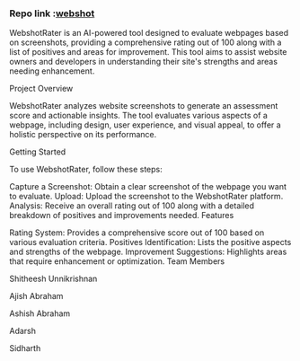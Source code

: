 

### Repo link :[webshot](https://github.com/ashishabr/webshot-tracker)

WebshotRater is an AI-powered tool designed to evaluate webpages based on screenshots, providing a comprehensive rating out of 100 along with a list of positives and areas for improvement. This tool aims to assist website owners and developers in understanding their site's strengths and areas needing enhancement.

Project Overview

WebshotRater analyzes website screenshots to generate an assessment score and actionable insights. The tool evaluates various aspects of a webpage, including design, user experience, and visual appeal, to offer a holistic perspective on its performance.

Getting Started

To use WebshotRater, follow these steps:

Capture a Screenshot: Obtain a clear screenshot of the webpage you want to evaluate.
Upload: Upload the screenshot to the WebshotRater platform.
Analysis: Receive an overall rating out of 100 along with a detailed breakdown of positives and improvements needed.
Features

Rating System: Provides a comprehensive score out of 100 based on various evaluation criteria.
Positives Identification: Lists the positive aspects and strengths of the webpage.
Improvement Suggestions: Highlights areas that require enhancement or optimization.
Team Members

Shitheesh Unnikrishnan

Ajish Abraham

Ashish Abraham

Adarsh

Sidharth
